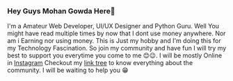 ### Hey Guys Mohan Gowda Here👋

I'm a Amateur Web Developer, UI/UX Designer and Python Guru. Well You might have read multiple times by now that I dont use money anywhere. Nor am i Earning nor using money. This is Just my hobby and I'm doing this for my Technology Fascination. 
So join my community and have fun I will try my best to support you everytime you come to me 😊😉. 
I will be mostly Online in [Instagram](https://instagram.com/mohangowda.dev?igshid=1k1a735gbp3we) Checkout my [link tree](https://flow.page/mohangowda) to know everything about the community. 
I will be waiting to help you 😁
